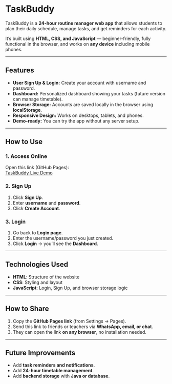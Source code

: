 # TaskBuddy

TaskBuddy is a **24-hour routine manager web app** that allows students to plan their daily schedule, manage tasks, and get reminders for each activity.  

It’s built using **HTML, CSS, and JavaScript** — beginner-friendly, fully functional in the browser, and works on **any device** including mobile phones.

---

## Features

- **User Sign Up & Login:** Create your account with username and password.  
- **Dashboard:** Personalized dashboard showing your tasks (future version can manage timetable).  
- **Browser Storage:** Accounts are saved locally in the browser using **localStorage**.  
- **Responsive Design:** Works on desktops, tablets, and phones.  
- **Demo-ready:** You can try the app without any server setup.  

---

## How to Use

### 1. Access Online
Open this link (GitHub Pages):  
[TaskBuddy Live Demo](https://YOUR_USERNAME.github.io/TaskBuddy/)  

### 2. Sign Up
1. Click **Sign Up**.  
2. Enter **username** and **password**.  
3. Click **Create Account**.  

### 3. Login
1. Go back to **Login page**.  
2. Enter the username/password you just created.  
3. Click **Login** → you’ll see the **Dashboard**.

---

## Technologies Used

- **HTML**: Structure of the website  
- **CSS**: Styling and layout  
- **JavaScript**: Login, Sign Up, and browser storage logic  

---

## How to Share

1. Copy the **GitHub Pages link** (from Settings → Pages).  
2. Send this link to friends or teachers via **WhatsApp, email, or chat**.  
3. They can open the link **on any browser**, no installation needed.  

---


## Future Improvements

- Add **task reminders and notifications**.  
- Add **24-hour timetable management**.  
- Add **backend storage** with **Java or database**.  

